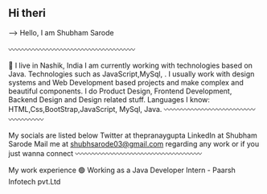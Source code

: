 ## Hi theri
-->
Hello, I am Shubham Sarode

〰️〰️〰️〰️〰️〰️〰️〰️〰️〰️〰️〰️〰️〰️〰️〰️〰️〰️

📍 I live in Nashik, India
I am currently working with technologies based on Java. Technologies such as JavaScript,MySql, .
I usually work with design systems and Web Development  based  projects and make complex and beautiful components.
I do Product Design, Frontend Development, Backend Design and Design related stuff.
Languages I know: HTML,Css,BootStrap,JavaScript, MySql, Java.
〰️〰️〰️〰️〰️〰️〰️〰️〰️〰️〰️〰️〰️〰️〰️〰️〰️〰️

My socials are listed below
Twitter at thepranaygupta
LinkedIn at Shubham Sarode
Mail me at shubhsarode03@gmail.com regarding any work or if you just wanna connect
〰️〰️〰️〰️〰️〰️〰️〰️〰️〰️〰️〰️〰️〰️〰️〰️〰️〰️

My work experience
🟢 Working as a Java Developer Intern - Paarsh Infotech pvt.Ltd
